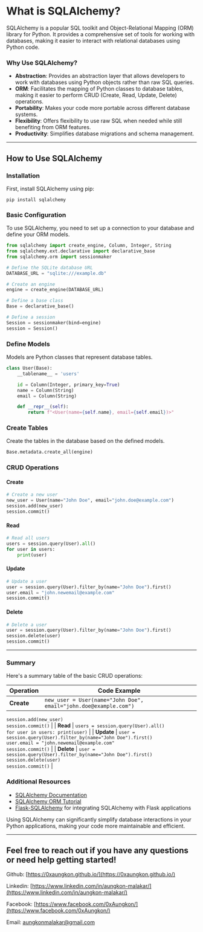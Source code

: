 # What is SQLAlchemy?

SQLAlchemy is a popular SQL toolkit and Object-Relational Mapping (ORM) library for Python. It provides a comprehensive set of tools for working with databases, making it easier to interact with relational databases using Python code.

### Why Use SQLAlchemy?

- **Abstraction**: Provides an abstraction layer that allows developers to work with databases using Python objects rather than raw SQL queries.
- **ORM**: Facilitates the mapping of Python classes to database tables, making it easier to perform CRUD (Create, Read, Update, Delete) operations.
- **Portability**: Makes your code more portable across different database systems.
- **Flexibility**: Offers flexibility to use raw SQL when needed while still benefiting from ORM features.
- **Productivity**: Simplifies database migrations and schema management.

---

## How to Use SQLAlchemy

### Installation

First, install SQLAlchemy using pip:

```
pip install sqlalchemy
```

### Basic Configuration

To use SQLAlchemy, you need to set up a connection to your database and define your ORM models.

```python
from sqlalchemy import create_engine, Column, Integer, String
from sqlalchemy.ext.declarative import declarative_base
from sqlalchemy.orm import sessionmaker

# Define the SQLite database URL
DATABASE_URL = "sqlite:///example.db"

# Create an engine
engine = create_engine(DATABASE_URL)

# Define a base class
Base = declarative_base()

# Define a session
Session = sessionmaker(bind=engine)
session = Session()
```

### Define Models

Models are Python classes that represent database tables.

```python
class User(Base):
    __tablename__ = 'users'

    id = Column(Integer, primary_key=True)
    name = Column(String)
    email = Column(String)

    def __repr__(self):
        return f"<User(name={self.name}, email={self.email})>"
```

### Create Tables

Create the tables in the database based on the defined models.

```python
Base.metadata.create_all(engine)
```

### CRUD Operations

#### Create

```python
# Create a new user
new_user = User(name="John Doe", email="john.doe@example.com")
session.add(new_user)
session.commit()
```

#### Read

```python
# Read all users
users = session.query(User).all()
for user in users:
    print(user)
```

#### Update

```python
# Update a user
user = session.query(User).filter_by(name="John Doe").first()
user.email = "john.newemail@example.com"
session.commit()
```

#### Delete

```python
# Delete a user
user = session.query(User).filter_by(name="John Doe").first()
session.delete(user)
session.commit()
```

---

### Summary

Here's a summary table of the basic CRUD operations:

| Operation  | Code Example                                                     |
| ---------- | ---------------------------------------------------------------- |
| **Create** | `new_user = User(name="John Doe", email="john.doe@example.com")` |

`session.add(new_user)`  
`session.commit()` |
| **Read** | `users = session.query(User).all()`  
`for user in users: print(user)` |
| **Update** | `user = session.query(User).filter_by(name="John Doe").first()`  
`user.email = "john.newemail@example.com"`  
`session.commit()` |
| **Delete** | `user = session.query(User).filter_by(name="John Doe").first()`  
`session.delete(user)`  
`session.commit()` |

### Additional Resources

- [SQLAlchemy Documentation](https://docs.sqlalchemy.org/)
- [SQLAlchemy ORM Tutorial](https://docs.sqlalchemy.org/en/14/orm/tutorial.html)
- [Flask-SQLAlchemy](https://flask-sqlalchemy.palletsprojects.com/) for integrating SQLAlchemy with Flask applications

Using SQLAlchemy can significantly simplify database interactions in your Python applications, making your code more maintainable and efficient.

---

## Feel free to reach out if you have any questions or need help getting started!

Github: [https://0xaungkon.github.io/](https://0xaungkon.github.io/)

Linkedin: [https://www.linkedin.com/in/aungkon-malakar/](https://www.linkedin.com/in/aungkon-malakar/)

Facebook: [https://www.facebook.com/0xAungkon/](https://www.facebook.com/0xAungkon/)

Email: [aungkonmalakar@gmail.com](mailto:aungkonmalakar@gmail.com)
